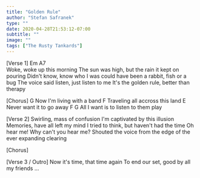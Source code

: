 ```yaml
---
title: "Golden Rule"
author: "Stefan Safranek"
type: ""
date: 2020-04-28T21:53:12-07:00
subtitle: ""
image: ""
tags: ["The Rusty Tankards"]
---
```


<!-- #### Golden Rule - The Rusty Tankards -->

[Verse 1]
Em		A7		
Woke, woke up this morning
The sun was high, but the rain it kept on pouring
Didn't know, know who I was could have been a rabbit, fish or a bug
The voice said listen, just listen to me
It's the golden rule, better than therapy

[Chorus]
G
Now I'm living with a band
F
Traveling all accross this land
E
Never want it to go away
F				 G
All I want is to listen to them play

[Verse 2]
Swirling, mass of confusion
I'm captivated by this illusion
Memories, have all left my mind
I tried to think, but haven't had the time
Oh hear me! Why can't you hear me?
Shouted the voice from the edge of the ever expanding clearing

[Chorus]

[Verse 3 / Outro]
Now it's time, that time again
To end our set, good by all my friends
...

